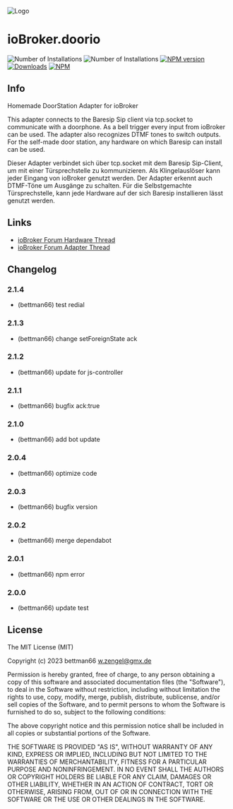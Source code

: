 ![Logo](admin/doorio.png)
# ioBroker.doorio

![Number of Installations](http://iobroker.live/badges/doorio-installed.svg)
![Number of Installations](http://iobroker.live/badges/doorio-stable.svg)
[![NPM version](http://img.shields.io/npm/v/iobroker.doorio.svg)](https://www.npmjs.com/package/iobroker.doorio)
[![Downloads](https://img.shields.io/npm/dm/iobroker.doorio.svg)](https://www.npmjs.com/package/iobroker.doorio)
[![NPM](https://nodei.co/npm/iobroker.doorio.png?downloads=true)](https://nodei.co/npm/iobroker.doorio/)

## Info
Homemade DoorStation Adapter for ioBroker

This adapter connects to the Baresip Sip client via tcp.socket to communicate
with a doorphone. As a bell trigger every input from ioBroker can be used.
The adapter also recognizes DTMF tones to switch outputs. For the self-made
door station, any hardware on which Baresip can install can be used.

Dieser Adapter verbindet sich über tcp.socket mit dem Baresip Sip-Client,
um mit einer Türsprechstelle zu kommunizieren. Als Klingelauslöser kann jeder
Eingang von ioBroker genutzt werden. Der Adapter erkennt auch DTMF-Töne um
Ausgänge zu schalten. Für die Selbstgemachte Türsprechstelle, kann jede
Hardware auf der sich Baresip installieren lässt genutzt werden.

## Links
* [ioBroker Forum Hardware Thread](https://forum.iobroker.net/topic/23413/ich-baue-eine-t%C3%BCrsprechstelle-ohne-cloud)
* [ioBroker Forum Adapter Thread](https://forum.iobroker.net/topic/22746/test-adapter-doorio-v0-0-x)

## Changelog
### 2.1.4
* (bettman66) test redial

### 2.1.3
* (bettman66) change setForeignState ack

### 2.1.2
* (bettman66) update for js-controller

### 2.1.1
* (bettman66) bugfix ack:true

### 2.1.0
* (bettman66) add bot update

### 2.0.4
* (bettman66) optimize code

### 2.0.3
* (bettman66) bugfix version

### 2.0.2
* (bettman66) merge dependabot

### 2.0.1
* (bettman66) npm error

### 2.0.0
* (bettman66) update test

## License
The MIT License (MIT)

Copyright (c) 2023 bettman66 <w.zengel@gmx.de>

Permission is hereby granted, free of charge, to any person obtaining a copy
of this software and associated documentation files (the "Software"), to deal
in the Software without restriction, including without limitation the rights
to use, copy, modify, merge, publish, distribute, sublicense, and/or sell
copies of the Software, and to permit persons to whom the Software is
furnished to do so, subject to the following conditions:

The above copyright notice and this permission notice shall be included in
all copies or substantial portions of the Software.

THE SOFTWARE IS PROVIDED "AS IS", WITHOUT WARRANTY OF ANY KIND, EXPRESS OR
IMPLIED, INCLUDING BUT NOT LIMITED TO THE WARRANTIES OF MERCHANTABILITY,
FITNESS FOR A PARTICULAR PURPOSE AND NONINFRINGEMENT. IN NO EVENT SHALL THE
AUTHORS OR COPYRIGHT HOLDERS BE LIABLE FOR ANY CLAIM, DAMAGES OR OTHER
LIABILITY, WHETHER IN AN ACTION OF CONTRACT, TORT OR OTHERWISE, ARISING FROM,
OUT OF OR IN CONNECTION WITH THE SOFTWARE OR THE USE OR OTHER DEALINGS IN
THE SOFTWARE.
